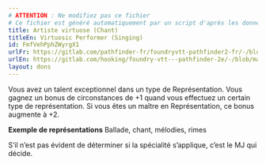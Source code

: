 ```yaml
---
# ATTENTION : Ne modifiez pas ce fichier
# Ce fichier est généré automatiquement par un script d'après les données du module Foundry VTT officiel et de sa traduction
title: Artiste virtuose (Chant)
titleEn: Virtuosic Performer (Singing)
id: FmfVehPphZWyrgX1
urlFr: https://gitlab.com/pathfinder-fr/foundryvtt-pathfinder2-fr/-/blob/master/data/feats/FmfVehPphZWyrgX1.htm
urlEn: https://gitlab.com/hooking/foundry-vtt---pathfinder-2e/-/blob/master/packs/data/feats.db/virtuosic-performer-singing.json
layout: dons
---
```

Vous avez un talent exceptionnel dans un type de Représentation. Vous gagnez un bonus de circonstances de +1 quand vous effectuez un certain type de représentation. Si vous êtes un maître en Représentation, ce bonus augmente à +2.

**Exemple de représentations** Ballade, chant, mélodies, rimes

S’il n’est pas évident de déterminer si la spécialité s’applique, c’est le MJ qui décide.
